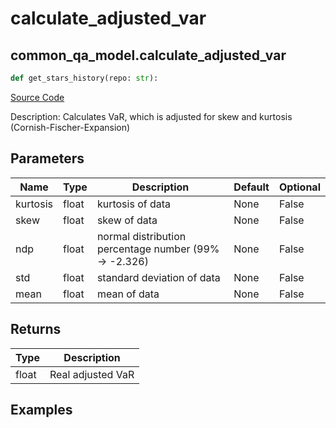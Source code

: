 # calculate_adjusted_var

## common_qa_model.calculate_adjusted_var

```python
def get_stars_history(repo: str):
```
[Source Code](https://github.com/OpenBB-finance/OpenBBTerminal/tree/main/openbb_terminal/common/quantitative_analysis/qa_model.py#L184)

Description: Calculates VaR, which is adjusted for skew and kurtosis (Cornish-Fischer-Expansion)

## Parameters

| Name | Type | Description | Default | Optional |
| ---- | ---- | ----------- | ------- | -------- |
| kurtosis | float | kurtosis of data | None | False |
| skew | float | skew of data | None | False |
| ndp | float | normal distribution percentage number (99% -> -2.326) | None | False |
| std | float | standard deviation of data | None | False |
| mean | float | mean of data | None | False |

## Returns

| Type | Description |
| ---- | ----------- |
| float | Real adjusted VaR |

## Examples

